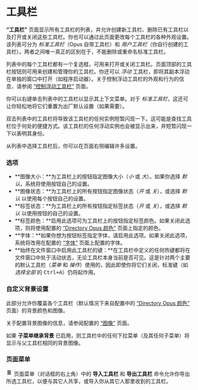 # 工具栏

**“工具栏”** 页面显示所有工具栏的列表，并允许创建新工具栏、删除已有工具栏以及打开或关闭这些工具栏。你也可以通过此页面更改每个工具栏的各种外观设置。该列表可分为 *标准工具栏*（Opus 自带工具栏）和 *用户工具栏*（你自行创建的工具栏）。两者之间唯一真正的区别在于，不能删除或重命名标准工具栏。

列表中的每个工具栏都有一个复选框，可用来打开或关闭工具栏。页面顶部的工具栏按钮则可用来创建和管理你的工具栏。你还可以 *浮动* 工具栏，即将其副本浮动在单独的窗口中打开（如程序启动器）。关于控制浮动工具栏的外观和行为的信息，请参阅 [“控制浮动工具栏”](/Manual/additional_functionality/floating_toolbars/controlling_floating_toolbars.zh.md) 页面。

你可以右键单击列表中的工具栏以显示其上下文菜单。对于 *标准工具栏*，这还可让你轻松地将它们重置为出厂默认设置（如果需要）。

双击列表中的工具栏将导致该工具栏的任何实例短暂闪现一下。这可能是查找工具栏位于何处的便捷方式。该工具栏的任何浮动实例也会被显示出来，并短暂闪现一下以表明其身份。

从列表中选择工具栏后，你可以在页面右侧编辑许多设置。

### 选项

- **图像大小：**为工具栏上的按钮指定图像大小（*小* 或 *大*）。如果你选择 *默认*，系统将使用按钮自己的设置。
- **图像状态：**为工具栏上的所有按钮指定图像状态（*开* 或 *关*），或选择 *默认* 以使用每个按钮自己的设置。
- **标签状态：**为工具栏上的所有按钮指定标签状态（*开* 或 *关*），或选择 *默认* 以使用按钮的自己的设置。
- **标签颜色：**启用此选项可为工具栏上的按钮指定标签颜色。如果关闭此选项，则将使用配置的 [“Directory Opus 颜色”](/Manual/preferences/preferences_categories/colors_and_fonts/directory_opus_colors.zh.md) 页面上指定的颜色。
- **字体：**如果你想为按钮标签指定字体，请启用此选项。如果关闭此选项，系统将改用在配置的 [“字体”](/Manual/preferences/preferences_categories/colors_and_fonts/fonts.zh.md) 页面上配置的字体。
- **始终在文件窗口中启用此工具栏的键：**在工具栏中定义的任何热键都将在文件窗口中处于活动状态，无论工具栏本身当前是否可见。这是针对两个主要的默认工具栏（*菜单* 和 *操作*）使用的，因此即使你将它们关闭，标准键（如 *选择全部* 的 <kbd>Ctrl+A</kbd>）仍将起作用。

### 自定义背景设置

此部分允许你覆盖各个工具栏（默认情况下来自配置中的 [“Directory Opus 颜色”](/Manual/preferences/preferences_categories/colors_and_fonts/directory_opus_colors.zh.md) 页面）的背景颜色和图像。

关于配置背景图像的信息，请参阅配置的 [“图像”](/Manual/preferences/preferences_categories/colors_and_fonts/images.zh.md) 页面。

如果 **子菜单继承背景** 已启用，则工具栏中的任何下拉菜单（及其任何子菜单）将显示与父工具栏相同的背景图像。

### 页面菜单

![](/Manual/images/media/13/prefs_menu.png) 页面菜单（对话框的右上角）中的 **导入工具栏** 和 **导出工具栏** 命令允许你导出所选工具栏，以便与其它人共享，或导入你从其它人那里收到的工具栏。